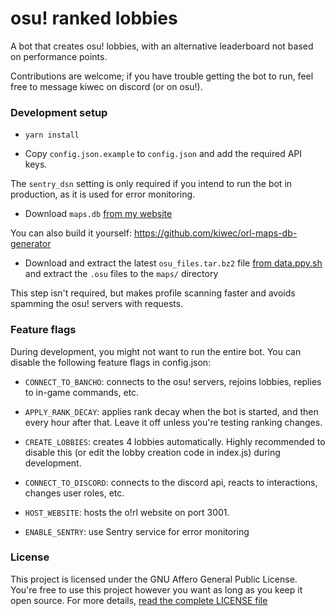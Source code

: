# osu! ranked lobbies

A bot that creates osu! lobbies, with an alternative leaderboard not based on performance points.

Contributions are welcome; if you have trouble getting the bot to run, feel free to message kiwec on discord (or on osu!).

### Development setup

* `yarn install`

* Copy `config.json.example` to `config.json` and add the required API keys.

The `sentry_dsn` setting is only required if you intend to run the bot in production, as it is used for error monitoring.

* Download `maps.db` [from my website](https://osu.kiwec.net/maps.db)

You can also build it yourself: https://github.com/kiwec/orl-maps-db-generator

* Download and extract the latest `osu_files.tar.bz2` file [from data.ppy.sh](https://data.ppy.sh/) and extract the `.osu` files to the `maps/` directory

This step isn't required, but makes profile scanning faster and avoids spamming the osu! servers with requests.

### Feature flags

During development, you might not want to run the entire bot. You can disable the following feature flags in config.json:

* `CONNECT_TO_BANCHO`: connects to the osu! servers, rejoins lobbies, replies to in-game commands, etc.

* `APPLY_RANK_DECAY`: applies rank decay when the bot is started, and then every hour after that. Leave it off unless you're testing ranking changes.

* `CREATE_LOBBIES`: creates 4 lobbies automatically. Highly recommended to disable this (or edit the lobby creation code in index.js) during development.

* `CONNECT_TO_DISCORD`: connects to the discord api, reacts to interactions, changes user roles, etc.

* `HOST_WEBSITE`: hosts the o!rl website on port 3001.

* `ENABLE_SENTRY`: use Sentry service for error monitoring

### License

This project is licensed under the GNU Affero General Public License. You're free to use this project however you want as long as you keep it open source. For more details, [read the complete LICENSE file](https://github.com/kiwec/osu-ranked-lobbies/blob/master/LICENSE)

